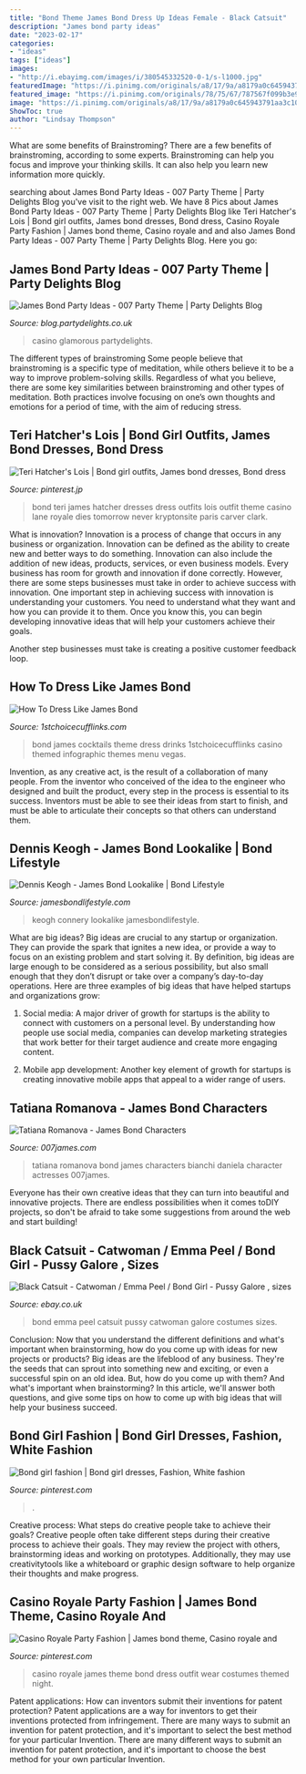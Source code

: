 ```yaml
---
title: "Bond Theme James Bond Dress Up Ideas Female - Black Catsuit"
description: "James bond party ideas"
date: "2023-02-17"
categories:
- "ideas"
tags: ["ideas"]
images:
- "http://i.ebayimg.com/images/i/380545332520-0-1/s-l1000.jpg"
featuredImage: "https://i.pinimg.com/originals/a8/17/9a/a8179a0c645943791aa3c10c5b0956ef.jpg"
featured_image: "https://i.pinimg.com/originals/78/75/67/787567f099b3e9101432b409835a94e9.jpg"
image: "https://i.pinimg.com/originals/a8/17/9a/a8179a0c645943791aa3c10c5b0956ef.jpg"
ShowToc: true
author: "Lindsay Thompson"
---
```



What are some benefits of Brainstroming?
There are a few benefits of brainstroming, according to some experts. Brainstroming can help you focus and improve your thinking skills. It can also help you learn new information more quickly.

	

		
searching about James Bond Party Ideas - 007 Party Theme | Party Delights Blog you've visit to the right web. We have 8 Pics about James Bond Party Ideas - 007 Party Theme | Party Delights Blog like Teri Hatcher&#039;s Lois | Bond girl outfits, James bond dresses, Bond dress, Casino Royale Party Fashion | James bond theme, Casino royale and and also James Bond Party Ideas - 007 Party Theme | Party Delights Blog. Here you go:
		
    
## James Bond Party Ideas - 007 Party Theme | Party Delights Blog

<img loading=lazy src="https://blog.partydelights.co.uk/wp-content/uploads/2015/10/james-bond-party-ideas-690x460.jpg" onerror="this.onerror=null;this.src='https://tse4.mm.bing.net/th?id=OIP.XvPd_EvIriLDuXj5s6E6aQHaE8&amp;pid=15.1';" alt="James Bond Party Ideas - 007 Party Theme | Party Delights Blog">

_Source: blog.partydelights.co.uk_

>casino glamorous partydelights. 

	

The different types of brainstroming
Some people believe that brainstroming is a specific type of meditation, while others believe it to be a way to improve problem-solving skills. Regardless of what you believe, there are some key similarities between brainstroming and other types of meditation. Both practices involve focusing on one’s own thoughts and emotions for a period of time, with the aim of reducing stress.

    
## Teri Hatcher&#039;s Lois | Bond Girl Outfits, James Bond Dresses, Bond Dress

<img loading=lazy src="https://i.pinimg.com/originals/78/75/67/787567f099b3e9101432b409835a94e9.jpg" onerror="this.onerror=null;this.src='https://tse1.mm.bing.net/th?id=OIP.omHZTkcuZfCx1uB3ihwikQHaLM&amp;pid=15.1';" alt="Teri Hatcher&#039;s Lois | Bond girl outfits, James bond dresses, Bond dress">

_Source: pinterest.jp_

>bond teri james hatcher dresses dress outfits lois outfit theme casino lane royale dies tomorrow never kryptonsite paris carver clark. 

	

What is innovation?
Innovation is a process of change that occurs in any business or organization. Innovation can be defined as the ability to create new and better ways to do something. Innovation can also include the addition of new ideas, products, services, or even business models. Every business has room for growth and innovation if done correctly. However, there are some steps businesses must take in order to achieve success with innovation.
One important step in achieving success with innovation is understanding your customers. You need to understand what they want and how you can provide it to them. Once you know this, you can begin developing innovative ideas that will help your customers achieve their goals.

Another step businesses must take is creating a positive customer feedback loop.

    
## How To Dress Like James Bond

<img loading=lazy src="https://www.1stchoicecufflinks.com/media/wysiwyg/James_Bond_Cocktails_Infographic.jpg" onerror="this.onerror=null;this.src='https://tse2.mm.bing.net/th?id=OIP.jC5t7cO0_temh9PysV9oSwHaHa&amp;pid=15.1';" alt="How To Dress Like James Bond">

_Source: 1stchoicecufflinks.com_

>bond james cocktails theme dress drinks 1stchoicecufflinks casino themed infographic themes menu vegas. 

	

Invention, as any creative act, is the result of a collaboration of many people. From the inventor who conceived of the idea to the engineer who designed and built the product, every step in the process is essential to its success. Inventors must be able to see their ideas from start to finish, and must be able to articulate their concepts so that others can understand them.

    
## Dennis Keogh - James Bond Lookalike | Bond Lifestyle

<img loading=lazy src="https://www.jamesbondlifestyle.com/sites/default/files/styles/fancybox_popup/public/images/product/bd002-dennis-keogh-sean-connery-800.jpg?itok=UrYqof-g" onerror="this.onerror=null;this.src='https://tse3.mm.bing.net/th?id=OIP.uXPN7XtdcXa-ITE-QvhNtAHaEm&amp;pid=15.1';" alt="Dennis Keogh - James Bond Lookalike | Bond Lifestyle">

_Source: jamesbondlifestyle.com_

>keogh connery lookalike jamesbondlifestyle. 

	

What are big ideas?
Big ideas are crucial to any startup or organization. They can provide the spark that ignites a new idea, or provide a way to focus on an existing problem and start solving it. By definition, big ideas are large enough to be considered as a serious possibility, but also small enough that they don’t disrupt or take over a company’s day-to-day operations. Here are three examples of big ideas that have helped startups and organizations grow:
1. Social media: A major driver of growth for startups is the ability to connect with customers on a personal level. By understanding how people use social media, companies can develop marketing strategies that work better for their target audience and create more engaging content.

2. Mobile app development: Another key element of growth for startups is creating innovative mobile apps that appeal to a wider range of users.

    
## Tatiana Romanova - James Bond Characters

<img loading=lazy src="https://www.007james.com/i/actresses/frwl/daniela_bianchi/daniela8.jpg" onerror="this.onerror=null;this.src='https://tse1.mm.bing.net/th?id=OIP.jQsCTbbncZqrWF8ywRe5MQHaEP&amp;pid=15.1';" alt="Tatiana Romanova - James Bond Characters">

_Source: 007james.com_

>tatiana romanova bond james characters bianchi daniela character actresses 007james. 

	

Everyone has their own creative ideas that they can turn into beautiful and innovative projects. There are endless possibilities when it comes toDIY projects, so don't be afraid to take some suggestions from around the web and start building!

    
## Black Catsuit - Catwoman / Emma Peel / Bond Girl - Pussy Galore , Sizes

<img loading=lazy src="http://i.ebayimg.com/images/i/380545332520-0-1/s-l1000.jpg" onerror="this.onerror=null;this.src='https://tse2.mm.bing.net/th?id=OIP.l-VGPCLkXXG_a6e8DthZuQHaKl&amp;pid=15.1';" alt="Black Catsuit - Catwoman / Emma Peel / Bond Girl - Pussy Galore , sizes">

_Source: ebay.co.uk_

>bond emma peel catsuit pussy catwoman galore costumes sizes. 

	

Conclusion: Now that you understand the different definitions and what's important when brainstorming, how do you come up with ideas for new projects or products?
Big ideas are the lifeblood of any business. They're the seeds that can sprout into something new and exciting, or even a successful spin on an old idea. But, how do you come up with them? And what's important when brainstorming? In this article, we'll answer both questions, and give some tips on how to come up with big ideas that will help your business succeed.

    
## Bond Girl Fashion | Bond Girl Dresses, Fashion, White Fashion

<img loading=lazy src="https://i.pinimg.com/originals/a8/17/9a/a8179a0c645943791aa3c10c5b0956ef.jpg" onerror="this.onerror=null;this.src='https://tse4.mm.bing.net/th?id=OIP.LllGwLbk59TcoXgtRyQdsgHaKM&amp;pid=15.1';" alt="Bond girl fashion | Bond girl dresses, Fashion, White fashion">

_Source: pinterest.com_

>. 

	

Creative process: What steps do creative people take to achieve their goals?
Creative people often take different steps during their creative process to achieve their goals. They may review the project with others, brainstorming ideas and working on prototypes. Additionally, they may use creativitytools like a whiteboard or graphic design software to help organize their thoughts and make progress.

    
## Casino Royale Party Fashion | James Bond Theme, Casino Royale And

<img loading=lazy src="https://i.pinimg.com/originals/1e/7c/68/1e7c6853fcdf44b48bfb3033b08a0902.jpg" onerror="this.onerror=null;this.src='https://tse1.mm.bing.net/th?id=OIP.zWqdYlHzCsuIiAmNjEq9CwHaHa&amp;pid=15.1';" alt="Casino Royale Party Fashion | James bond theme, Casino royale and">

_Source: pinterest.com_

>casino royale james theme bond dress outfit wear costumes themed night. 

	

Patent applications: How can inventors submit their inventions for patent protection?
Patent applications are a way for inventors to get their inventions protected from infringement. There are many ways to submit an invention for patent protection, and it's important to select the best method for your particular Invention. 
There are many different ways to submit an invention for patent protection, and it's important to choose the best method for your own particular Invention.

